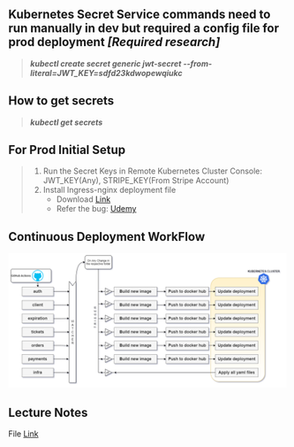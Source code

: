 ## Kubernetes **Secret Service** commands need to run manually in dev but required a config file for prod deployment **_[Required research]_**

> **_kubectl create secret generic jwt-secret --from-literal=JWT_KEY=sdfd23kdwopewqiukc_**

## How to get secrets

> **_kubectl get secrets_**

## For Prod Initial Setup

> 1. Run the Secret Keys in Remote Kubernetes Cluster Console: JWT_KEY(Any), STRIPE_KEY(From Stripe Account)
> 2. Install Ingress-nginx deployment file
>    - Download [Link](https://raw.githubusercontent.com/kubernetes/ingress-nginx/controller-v1.0.0/deploy/static/provider/cloud/deploy.yaml)
>    - Refer the bug: [Udemy](https://www.udemy.com/course/microservices-with-node-js-and-react/learn/lecture/27616972#overview)

## Continuous Deployment WorkFlow

![CD-work-flow](./images/CD-work-flow.png)

## Lecture Notes

File [Link](./NOTES.md)

